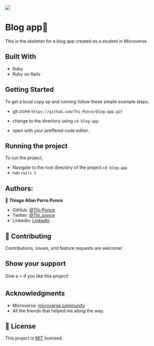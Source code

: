 ![](https://img.shields.io/badge/Microverse-blueviolet)

# Blog app📝

This is the skeleton for a blog app created as a student in Microverse

## Built With

- Ruby
- Ruby on Rails

## Getting Started

To get a local copy up and running follow these simple example steps.

- git clone `https://github.com/Thi-Ponce/blog-app.git`

- change to the directory using `cd blog-app`

- open with your preffered code editor.

## Running the project

To run the project,

- Navigate to the root directory of the project `cd blog-app`
- run `rails s`

## Authors:

👤 **Thiago Allan Porro Ponce**

- GitHub: [@Thi-Ponce](https://github.com/Thi-Ponce)
- Twitter: [@Thi_ponce](https://twitter.com/Thi_ponce)
- LinkedIn: [LinkedIn](https://linkedin.com/in/thiago-ponce)

## 🤝 Contributing

Contributions, issues, and feature requests are welcome!

## Show your support

Give a ⭐️ if you like this project!

## Acknowledgments

- Microverse: [microverse community](https://github.com/microverseinc)
- All the friends that helped me along the way.

## 📝 License

This project is [MIT](./LICENSE.md) licensed.
